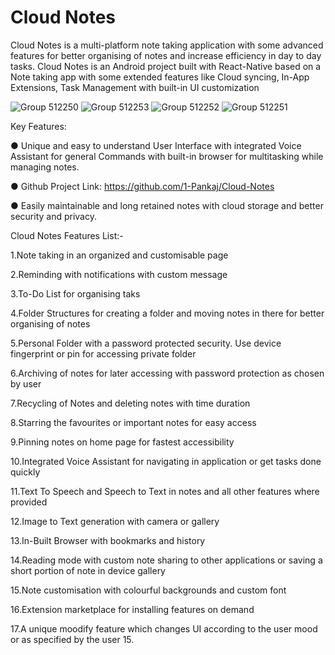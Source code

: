 # Cloud Notes
Cloud Notes is a multi-platform note taking application with some advanced features for better organising of notes and increase efficiency in day to day tasks.
Cloud Notes is an Android project built with React-Native based on a Note taking app with some extended features like Cloud syncing, In-App Extensions, Task Management with built-in UI customization


![Group 512250](https://github.com/1-Pankaj/Cloud-Notes/assets/113083122/777e0498-986d-4fcb-b034-606bb90012b3)
![Group 512253](https://github.com/1-Pankaj/Cloud-Notes/assets/113083122/58823fe3-c770-46c9-b335-56edfb39981c)
![Group 512252](https://github.com/1-Pankaj/Cloud-Notes/assets/113083122/6e7fb930-dc44-49da-8e8e-bad9f15df6b0)
![Group 512251](https://github.com/1-Pankaj/Cloud-Notes/assets/113083122/55252c7b-696d-412e-af80-166c2ae56e6b)


Key Features:

● Unique and easy to understand User Interface with integrated Voice Assistant for general Commands with built-in browser for multitasking while managing notes. 

● Github Project Link: https://github.com/1-Pankaj/Cloud-Notes

● Easily maintainable and long retained notes with cloud storage and better security and privacy.



Cloud Notes Features List:-


1.Note taking in an organized and customisable page

2.Reminding with notifications with custom message

3.To-Do List for organising taks

4.Folder Structures for creating a folder and moving notes in there for better organising of notes

5.Personal Folder with a password protected security. Use device fingerprint or pin for accessing private folder

6.Archiving of notes for later accessing with password protection as chosen by user

7.Recycling of Notes and deleting notes with time duration

8.Starring the favourites or important notes for easy access

9.Pinning notes on home page for fastest accessibility

10.Integrated Voice Assistant for navigating in application or get tasks done quickly

11.Text To Speech and Speech to Text in notes and all other features where provided

12.Image to Text generation with camera or gallery

13.In-Built Browser with bookmarks and history

14.Reading mode with custom note sharing to other applications or saving a short portion of note in device gallery

15.Note customisation with colourful backgrounds and custom font

16.Extension marketplace for installing features on demand

17.A unique moodify feature which changes UI according to the user mood or as specified by the user
15.
